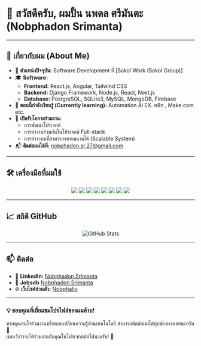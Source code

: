 # 👋 สวัสดีครับ, ผมปั้น นพดล ศรีมันตะ (Nobphadon Srimanta)
---

## 🚀 **เกี่ยวกับผม (About Me)**
- 🎯 **ตำแหน่งปัจจุบัน:** Software Development ที่ [Sakol Work (Sakol Group)]  
- 🎓 **Software:**  
  - **Frontend:** React.js, Angular, Tailwind CSS  
  - **Backend:** Django Framework, Node.js, React, Next.js  
  - **Database:** PostgreSQL, SQLite3, MySQL, MongoDB, Firebase  
- 🌱 **ตอนนี้กำลังเรียนรู้ (Currently learning):** Automation Ai EX. n8n , Make.com etc. 
- 🤝 **เปิดรับโอกาสร่วมงาน:**  
  - การพัฒนาโปรเจกต์ 
  - การทำงานร่วมกันในโปรเจกต์ Full-stack  
  - การทำระบบที่สามารถขยายขนาดได้ (Scalable System)
- 📬 **ติดต่อผมได้ที่:** [nobphadon.sr.27@gmail.com](mailto:nobphadon.sr.27@gmail.com)  

---

## 🛠️ **เครื่องมือที่ผมใช้**
<p align="center">
  <img src="https://img.shields.io/badge/Python-3776AB?style=for-the-badge&logo=python&logoColor=white" />
  <img src="https://img.shields.io/badge/JavaScript-F7DF1E?style=for-the-badge&logo=javascript&logoColor=black" />
  <img src="https://img.shields.io/badge/React-20232A?style=for-the-badge&logo=react&logoColor=61DAFB" />
  <img src="https://img.shields.io/badge/Node.js-43853D?style=for-the-badge&logo=node.js&logoColor=white" />
  <img src="https://img.shields.io/badge/Next.js-000000?style=for-the-badge&logo=next.js&logoColor=white" />
  <img src="https://img.shields.io/badge/PostgreSQL-316192?style=for-the-badge&logo=postgresql&logoColor=white" />
  <img src="https://img.shields.io/badge/Git-F05032?style=for-the-badge&logo=git&logoColor=white" />
  <img src="https://img.shields.io/badge/VS%20Code-007ACC?style=for-the-badge&logo=visual-studio-code&logoColor=white" />
</p>

---

## 📈 **สถิติ GitHub**
<p align="center">
  <img src="https://github-readme-stats.vercel.app/api?username=NobphadonSR&show_icons=true&theme=radical" alt="GitHub Stats">
</p>

---

## 📫 **ติดต่อ**
- 💼 **LinkedIn:** [Nobphadon Srimanta](https://www.linkedin.com/in/nobphadon-srimanta-9a1959342/)
- 💼 **Jobsdb** [Nobphadon Srimanta](https://th.jobsdb.com/th/profile/nobphadon-srimanta-lGsqDRgsd5)
- 🌐 **เว็บไซต์ส่วนตัว:** [Nobphalio](https://nobphalio.vercel.app/)

---

### 💡 **ขอบคุณที่เยี่ยมชมโปรไฟล์ของผมค้าบ!**
หากคุณสนใจร่วมงานหรือแลกเปลี่ยนความรู้ด้านเทคโนโลยี สามารถติดต่อผมได้ทุกช่องทางเลยนะครับ 📩  
ผมหวังว่าจะได้ร่วมงานกับคุณในโปรเจกต์ต่อไปนะครับ! 🚀  
